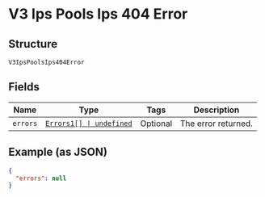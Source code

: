 
# V3 Ips Pools Ips 404 Error

## Structure

`V3IpsPoolsIps404Error`

## Fields

| Name | Type | Tags | Description |
|  --- | --- | --- | --- |
| `errors` | [`Errors1[] \| undefined`](../../doc/models/errors-1.md) | Optional | The error returned. |

## Example (as JSON)

```json
{
  "errors": null
}
```

